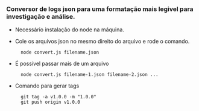 ### Conversor de logs json para uma formatação mais legivel para investigação e análise.


- Necessário instalação do node na máquina.
- Cole os arquivos json no mesmo direito do arquivo e rode o comando.

        node convert.js filename.json

- É possível passar mais de um arquivo

        node convert.js filename-1.json filename-2.json ...

- Comando para gerar tags

        git tag -a v1.0.0 -m "1.0.0"
        git push origin v1.0.0